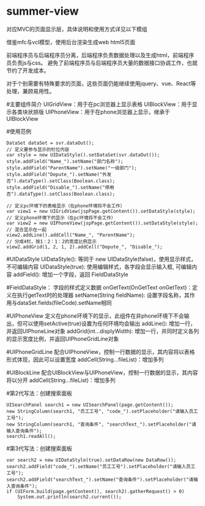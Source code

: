 # summer-view

对应MVC的页面显示层，具体说明和使用方式详见以下模组

借鉴mfc与vcl模型，使用后台渲染生成web html5页面

前端程序员与后端程序员分离，后端程序负责数据处理以及生成html，前端程序员负责js与css。
避免了前端程序员与后端程序员大量的数据接口协调工作，也就节约了开发成本。

对于个别需要有特殊要求的页面，这些页面仍能继续使用jquery、vue、React等处理，兼顾易用性。


#主要组件简介
UIGridView：用于在pc浏览器上显示表格
UIBlockView：用于显示各类块状排版
UIPhoneView：用于在phone浏览器上显示，继承于UIBlockView

#使用范例
```
DataSet dataSet = svr.dataOut();
// 定义要参与显示的栏位内容
var style = new UIDataStyle().setDataSet(svr.dataOut());
style.addField("Name_").setName("部门名称");
style.addField("ParentName").setName("一级部门");
style.addField("Depute_").setName("外发否").dataType().setClass(Boolean.class);
style.addField("Disable_").setName("停用否").dataType().setClass(Boolean.class);

// 定义pc环境下的表格显示（在phone环境将不会工作）
var view1 = new UIGridView(jspPage.getContent()).setDataStyle(style);
// 定义phone环境下的显示（在pc环境将不会工作）
var view2 = new UIPhoneView(jspPage.getContent()).setDataStyle(style);
// 混合显示在一起
view2.addLine().addCell("Name_", "ParentName");
// 分成4栏，按1：2：1：2的宽度比例显示
view2.addGrid(1, 2, 1, 2).addCell("Depute_", "Disable_");
```

#UIDataStyle
UIDataStyle(): 等同于 new UIDataStyle(false)，使用显示样式，不可编辑内容
UIDataStyle(true): 使用编辑样式，各字段会显示输入框, 可编辑内容
addField(): 增加一个字段，返回 FieldDataStyle

#FieldDataStyle： 字段的样式定义数据
onGetText(OnGetText onGetText)：定义在执行getText时的处理器
setName(String fieldName): 设置字段名称，其作用与dataSet.fields(fileCode).setName相同

#UIPhoneView 定义在phone环境下的显示，此组件在非phone环境下不会输出，但可以使用setActive(true)设置为任何环境均会输出
addLine(): 增加一行，并返回UIPhoneLine对象
addGrid(int...displyWidth): 增加一行，并同时定义各列的显示宽度比例，并返回UIPhoneGridLine对象

#UIPhoneGridLine 配合UIPhoneView，控制一行数据的显示，其内容将以表格形式体现，因此可以设置宽度
addCell(String...fileList)：增加多列

#UIBlockLine 配合UIBlockView与UIPhoneView，控制一行数据的显示，其内容将以<span>分开
addCell(String...fileList)：增加多列

#第2代写法：创建搜索面板
```
UISearchPanel search1 = new UISearchPanel(page.getContent());
new StringColumn(search1, "员工工号", "code_").setPlaceholder("请输入员工工号");
new StringColumn(search1, "查询条件", "searchText_").setPlaceholder("请输入查询条件");
search1.readAll();
```
#第3代写法：创建搜索面板
```
var search2 = new UIDataStyle(true).setDataRow(new DataRow());
search2.addField("code_").setName("员工工号").setPlaceholder("请输入员工工号");
search2.addField("searchText_").setName("查询条件").setPlaceholder("请输入查询条件");
if (UIForm.build(page.getContent(), search2).gatherRequest() > 0)
    System.out.println(search2.current());
```